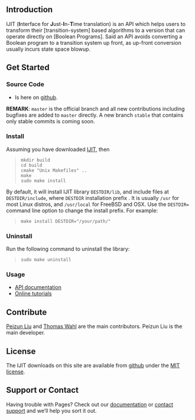 ## Introduction
IJIT (**I**nterface for **J**ust-**I**n-**T**ime translation) is an API 
which helps users to transform their [transition-system] based algorithms 
to a version that can operate directly on [Boolean Programs]. Said an API 
avoids converting a Boolean program to a transition system up front, as 
up-front conversion usually incurs state space blowup.

## Get Started

### Source Code
* Is here on [github](https://github.com/lpzun/ijit).

**REMARK**: `master` is the official branch and all new contributions 
including bugfixes are added to `master` directly. A new branch `stable` 
that contains only stable commits is coming soon.

### Install
Assuming you have downloaded [IJIT](https://github.com/lpzun/ijit), then 

>     mkdir build
>     cd build
>     cmake "Unix Makefiles" ..
>     make
>     sudo make install

By default, it will install IJIT library `DESTDIR/lib`, and include files at 
`DESTDIR/include`, where `DESTDIR` installation prefix . It is usually `/usr` 
for most Linux distros, and `/usr/local` for FreeBSD and OSX. Use the `DESTDIR=` 
command line option to change the install prefix. For example:

>     make install DESTDIR="/your/path/"

### Uninstall
Run the following command to uninstall the library:

>     sudo make uninstall

### Usage
* [API documentation](https://github.com/lpzun/ijit/wiki/Documentation)
* [Online tutorials](https://github.com/lpzun/ijit/wiki/Tutorial)


## Contribute
[Peizun Liu](https://github.com/lpzun) and [Thomas Wahl](http://www.ccs.neu.edu/home/wahl/) are the main contributors. Peizun Liu is the main developer. 

## License
The IJIT downloads on this site are available from [github](https://github.com/lpzun/ijit) under the [MIT license](https://github.com/lpzun/ijit/blob/master/LICENSE).

## Support or Contact
Having trouble with Pages? Check out our [documentation](http://lpzun.github.io/ijit/) or [contact support](http://www.ccs.neu.edu/home/lpzun/) and we’ll help you sort it out.
